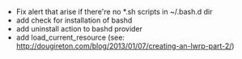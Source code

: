 * Fix alert that arise if there're no *.sh scripts in ~/.bash.d dir
* add check for installation of bashd
* add uninstall action to bashd provider
* add load_current_resource (see: http://dougireton.com/blog/2013/01/07/creating-an-lwrp-part-2/)
